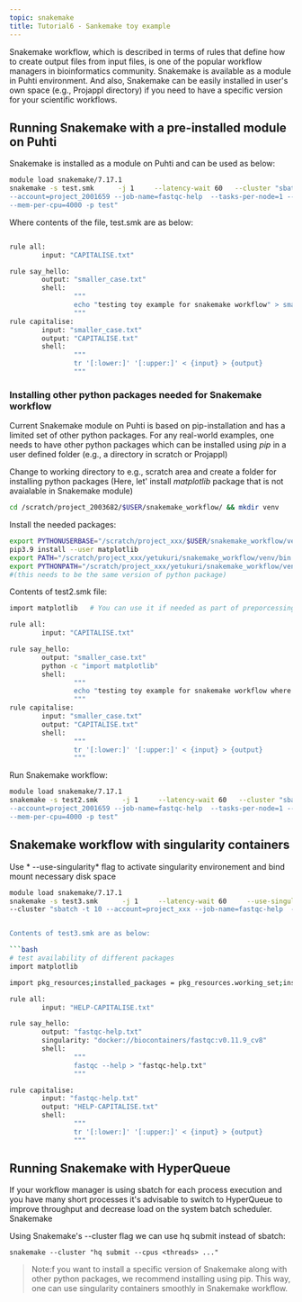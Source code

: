 ```yaml
---
topic: snakemake
title: Tutorial6 - Sankemake toy example
---
```


Snakemake workflow, which is described in terms of rules that define how to create output files from input files, is one of the popular workflow managers in bioinformatics community. Snakemake is available as a module in Puhti environment. And also, Snakemake can be easily installed in user's own space (e.g., Projappl directory) if you need to have a specific version for your scientific workflows.


## Running Snakemake with a pre-installed module on Puhti

Snakemake is installed as a module on Puhti and can be used as below: 


```bash
module load snakemake/7.17.1
snakemake -s test.smk      -j 1     --latency-wait 60   --cluster "sbatch -t 10 \
--account=project_2001659 --job-name=fastqc-help  --tasks-per-node=1 --cpus-per-task=1 \
--mem-per-cpu=4000 -p test"
```

Where contents of the file, test.smk are as below:

```bash

rule all:
        input: "CAPITALISE.txt"

rule say_hello:
        output: "smaller_case.txt"
        shell:
                """
                echo "testing toy example for snakemake workflow" > smaller_case.txt
                """
rule capitalise:
        input: "smaller_case.txt"
        output: "CAPITALISE.txt"
        shell:
                """
                tr '[:lower:]' '[:upper:]' < {input} > {output}
                """
```


### Installing other python packages needed for Snakemake workflow

Current Snakemake module on Puhti is based on pip-installation and has a limited set of other python packages. For any real-world examples, one needs to have other python packages which can be installed using *pip* in a user defined folder (e.g., a directory in scratch or Projappl)

Change to working directory to e.g., scratch area  and create a folder for installing python packages (Here, let' install *matplotlib* package that is not avaialable in Snakemake module) 

```bash
cd /scratch/project_2003682/$USER/snakemake_workflow/ && mkdir venv
```

Install the needed packages:

```bash
export PYTHONUSERBASE="/scratch/project_xxx/$USER/snakemake_workflow/venv"
pip3.9 install --user matplotlib 
export PATH="/scratch/project_xxx/yetukuri/snakemake_workflow/venv/bin:$PATH"
export PYTHONPATH="/scratch/project_xxx/yetukuri/snakemake_workflow/venv/lib/python3.9/site-packages/"  
#(this needs to be the same version of python package)
```

Contents of test2.smk file:

```bash
import matplotlib   # You can use it if needed as part of preporcessing of data.

rule all:
        input: "CAPITALISE.txt"

rule say_hello:
        output: "smaller_case.txt"
        python -c "import matplotlib"
        shell:
                """
                echo "testing toy example for snakemake workflow where matplotlib package is installed" > smaller_case.txt
                """
rule capitalise:
        input: "smaller_case.txt"
        output: "CAPITALISE.txt"
        shell:
                """
                tr '[:lower:]' '[:upper:]' < {input} > {output}
                """
```

Run Snakemake workflow:

```bash
module load snakemake/7.17.1
snakemake -s test2.smk      -j 1     --latency-wait 60   --cluster "sbatch -t 10 \
--account=project_2001659 --job-name=fastqc-help  --tasks-per-node=1 --cpus-per-task=1 \
--mem-per-cpu=4000 -p test"
```

## Snakemake workflow with singularity containers

Use * --use-singularity* flag to activate singularity environement and bind mount necessary disk space 

```bash
module load snakemake/7.17.1
snakemake -s test3.smk      -j 1     --latency-wait 60     --use-singularity --singularity-args "-B /scratch/project_2001659/yetukuri/snakemake_workflow:/scratch/project_2001659/yetukuri/snakemake_workflow"   \
--cluster "sbatch -t 10 --account=project_xxx --job-name=fastqc-help  --tasks-per-node=1 --cpu


Contents of test3.smk are as below:

```bash
# test availability of different packages 
import matplotlib

import pkg_resources;installed_packages = pkg_resources.working_set;installed_packages_list = sorted(["%s==%s" % (i.key, i.version) for i in installed_packages]);print(installed_packages_list)

rule all:
        input: "HELP-CAPITALISE.txt"

rule say_hello:
        output: "fastqc-help.txt"
        singularity: "docker://biocontainers/fastqc:v0.11.9_cv8"
        shell:
                """
                fastqc --help > "fastqc-help.txt"
                """

rule capitalise:
        input: "fastqc-help.txt"
        output: "HELP-CAPITALISE.txt"
        shell:
                """
                tr '[:lower:]' '[:upper:]' < {input} > {output}
                """
```

## Running Snakemake with HyperQueue
If your workflow manager is using sbatch for each process execution and you have many short processes it's advisable to switch to HyperQueue to improve throughput and decrease load on the system batch scheduler.
Snakemake

Using Snakemake's --cluster flag we can use hq submit instead of sbatch:

```
snakemake --cluster "hq submit --cpus <threads> ..."

```



> Note:f you want to install a specific version of Snakemake along with other python packages, we recommend installing  using pip. This way, one can use
  singularity containers smoothly in Snakemake workflow.

